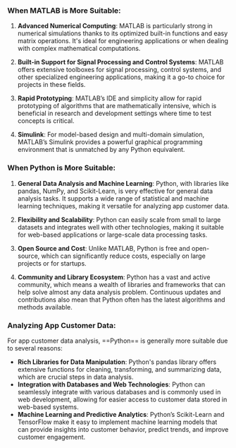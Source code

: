 ### When MATLAB is More Suitable:

1. **Advanced Numerical Computing**: MATLAB is particularly strong in numerical simulations thanks to its optimized built-in functions and easy matrix operations. It's ideal for engineering applications or when dealing with complex mathematical computations.
    
2. **Built-in Support for Signal Processing and Control Systems**: MATLAB offers extensive toolboxes for signal processing, control systems, and other specialized engineering applications, making it a go-to choice for projects in these fields.
    
3. **Rapid Prototyping**: MATLAB’s IDE and simplicity allow for rapid prototyping of algorithms that are mathematically intensive, which is beneficial in research and development settings where time to test concepts is critical.
    
4. **Simulink**: For model-based design and multi-domain simulation, MATLAB’s Simulink provides a powerful graphical programming environment that is unmatched by any Python equivalent.
    

### When Python is More Suitable:

1. **General Data Analysis and Machine Learning**: Python, with libraries like pandas, NumPy, and Scikit-Learn, is very effective for general data analysis tasks. It supports a wide range of statistical and machine learning techniques, making it versatile for analyzing app customer data.
    
2. **Flexibility and Scalability**: Python can easily scale from small to large datasets and integrates well with other technologies, making it suitable for web-based applications or large-scale data processing tasks.
    
3. **Open Source and Cost**: Unlike MATLAB, Python is free and open-source, which can significantly reduce costs, especially on large projects or for startups.
    
4. **Community and Library Ecosystem**: Python has a vast and active community, which means a wealth of libraries and frameworks that can help solve almost any data analysis problem. Continuous updates and contributions also mean that Python often has the latest algorithms and methods available.
    

### Analyzing App Customer Data:

For app customer data analysis, ==Python== is generally more suitable due to several reasons:

- **Rich Libraries for Data Manipulation**: Python's pandas library offers extensive functions for cleaning, transforming, and summarizing data, which are crucial steps in data analysis.
- **Integration with Databases and Web Technologies**: Python can seamlessly integrate with various databases and is commonly used in web development, allowing for easier access to customer data stored in web-based systems.
- **Machine Learning and Predictive Analytics**: Python’s Scikit-Learn and TensorFlow make it easy to implement machine learning models that can provide insights into customer behavior, predict trends, and improve customer engagement.

